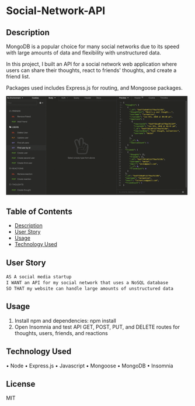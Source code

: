 # Social-Network-API

## Description

MongoDB is a popular choice for many social networks due to its speed with large amounts of data and flexibility with unstructured data.

In this project, I built an API for a social network web application where users can share their thoughts, react to friends' thoughts, and create a friend list.

Packages used includes Express.js for routing, and Mongoose packages.

![alt text](https://github.com/jdeschat/social-network/blob/main/assets/img/social-network.png)

## Table of Contents

- [Description](#description)
- [User Story](#user-story)
- [Usage](#usage)
- [Technology Used](#technology-used)

## User Story

```
AS A social media startup
I WANT an API for my social network that uses a NoSQL database
SO THAT my website can handle large amounts of unstructured data
```

## Usage

1. Install npm and dependencies: npm install
2. Open Insomnia and test API GET, POST, PUT, and DELETE routes for thoughts, users, friends, and reactions

## Technology Used

• Node
• Express.js
• Javascript
• Mongoose
• MongoDB
• Insomnia

## License

MIT
